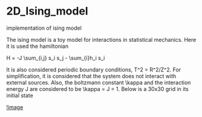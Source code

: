 # 2D_Ising_model
implementation of ising model

The ising model is a toy model for interactions in statistical mechanics. Here it is used the hamiltonian

H = -J \sum_{i,j} s_i s_j - \sum_{i}h_i s_i

It is also considered periodic boundary conditions, T^2 = R^2/Z^2. For simplification, it is considered that the system does not interact with external sources. Also, the boltzmann constant \kappa and the interaction energy J are considered to be \kappa = J = 1. Below is a 30x30 grid in its initial state

[!image](https://github.com/BrenoPereira105/Ising_model/10000000_steps_50_grid_t0.png)
